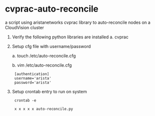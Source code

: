 # cvprac-auto-reconcile
a script using aristanetworks cvprac library to auto-reconcile nodes on a CloudVision cluster

1. Verify the following python libraries are installed
    a. cvprac

2. Setup cfg file with username/password

    a. touch /etc/auto-reconcile.cfg

    b. vim /etc/auto-reconcile.cfg

        [authentication]
        username='arista'
        password='arista'

3. Setup crontab entry to run on system
        
        crontab -e

        x x x x x auto-reconcile.py

